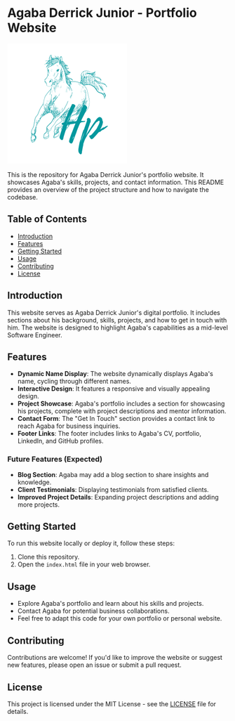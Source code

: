 # Agaba Derrick Junior - Portfolio Website

![Portfolio Logo](image/logo.ico)

This is the repository for Agaba Derrick Junior's portfolio website. It showcases Agaba's skills, projects, and contact information. This README provides an overview of the project structure and how to navigate the codebase.

## Table of Contents
- [Introduction](#introduction)
- [Features](#features)
- [Getting Started](#getting-started)
- [Usage](#usage)
- [Contributing](#contributing)
- [License](#license)

## Introduction
This website serves as Agaba Derrick Junior's digital portfolio. It includes sections about his background, skills, projects, and how to get in touch with him. The website is designed to highlight Agaba's capabilities as a mid-level Software Engineer.

## Features
- **Dynamic Name Display**: The website dynamically displays Agaba's name, cycling through different names.
- **Interactive Design**: It features a responsive and visually appealing design.
- **Project Showcase**: Agaba's portfolio includes a section for showcasing his projects, complete with project descriptions and mentor information.
- **Contact Form**: The "Get In Touch" section provides a contact link to reach Agaba for business inquiries.
- **Footer Links**: The footer includes links to Agaba's CV, portfolio, LinkedIn, and GitHub profiles.

### Future Features (Expected)
- **Blog Section**: Agaba may add a blog section to share insights and knowledge.
- **Client Testimonials**: Displaying testimonials from satisfied clients.
- **Improved Project Details**: Expanding project descriptions and adding more projects.

## Getting Started
To run this website locally or deploy it, follow these steps:

1. Clone this repository.
2. Open the `index.html` file in your web browser.

## Usage
- Explore Agaba's portfolio and learn about his skills and projects.
- Contact Agaba for potential business collaborations.
- Feel free to adapt this code for your own portfolio or personal website.

## Contributing
Contributions are welcome! If you'd like to improve the website or suggest new features, please open an issue or submit a pull request. 

## License
This project is licensed under the MIT License - see the [LICENSE](LICENSE) file for details.
